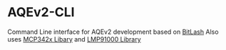 AQEv2-CLI
=========
Command Line interface for AQEv2 development based on [BitLash](https://github.com/billroy/bitlash/wiki/install)
Also uses [MCP342x Libary](https://github.com/stevemarple/MCP342x) and [LMP91000 Library](https://github.com/wickeddevice/lmp91000)
